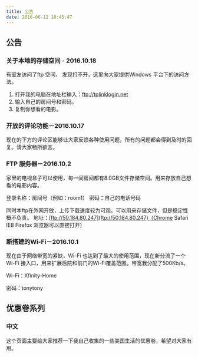 ```yaml
---
title: 公告
date: 2016-06-12 10:45:47
---
```

## 公告

### 关于本地的存储空间 - 2016.10.18
有室友访问了ftp 空间， 发现打不开，这里向大家提供Windows 平台下的访问方法。
1. 打开我的电脑在地址栏输入：ftp://tplinklogin.net
2. 输入自己的房间号和密码。
3. 复制你想看的电影。

### 开放的评论功能－2016.10.17
现在的下方的评论区能够让大家反馈各种使用问题，所有的问题都会得到及时的回复。请大家畅所欲言。

### FTP 服务器－2016.10.2
家里的电视盒子可以使用，每一间房间都有8.0GB文件存储空间。用来存放自己想看的电影内容。

登录名称：房间号（例如：room1）
密码：自己的电话号码


同时本ftp在外网开放，上传下载速度较为可观。可以用来存储文件，但是稳定性概不负责。
地址：[ftp://50.184.80.247](ftp://50.184.80.247)（Chrome Safari IE8 Firefox 浏览器可以直接打开）


### 新搭建的Wi-Fi－2016.10.1

现在由于网络带宽的紧缺，Wi-Fi 也达到了最大的使用范围，现在新分流了一个Wi-Fi 接入口，用来扩展后院和前门的Wi-Fi覆盖范围。带宽我分配了500Kb/s。

Wi-Fi：Xfinity-Home

密码：tonytony




## 优惠卷系列
### 中文
这个页面主要给大家推荐一下我自己收集的一些美国生活的优惠卷，希望对大家有用。



